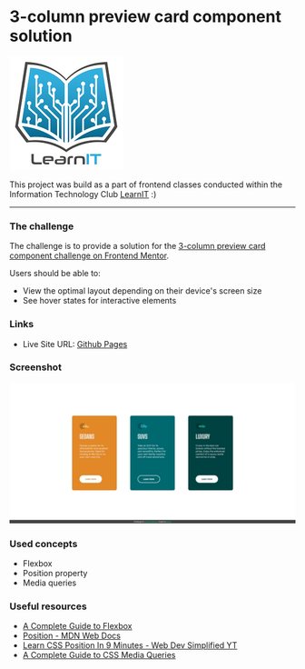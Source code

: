 # 3-column preview card component solution

![](./images/logo_lit.jpg)

This project was build as a part of frontend classes conducted within the Information Technology Club [LearnIT](learnit.how) :)

***

### The challenge

The challenge is to provide a solution for the [3-column preview card component challenge on Frontend Mentor](https://www.frontendmentor.io/challenges/3column-preview-card-component-pH92eAR2-).

Users should be able to:

- View the optimal layout depending on their device's screen size
- See hover states for interactive elements

### Links

- Live Site URL: [Github Pages](https://asenataluczak.github.io/3-column-preview-card-component-main/)

### Screenshot

![](./images/screenshot.jpg)

### Used concepts

- Flexbox
- Position property
- Media queries

### Useful resources

- [A Complete Guide to Flexbox](https://css-tricks.com/snippets/css/a-guide-to-flexbox/)
- [Position - MDN Web Docs](https://developer.mozilla.org/en-US/docs/Web/CSS/position)
- [Learn CSS Position In 9 Minutes - Web Dev Simplified YT](https://www.youtube.com/watch?v=jx5jmI0UlXUposition)
- [A Complete Guide to CSS Media Queries](https://css-tricks.com/a-complete-guide-to-css-media-queries/)
